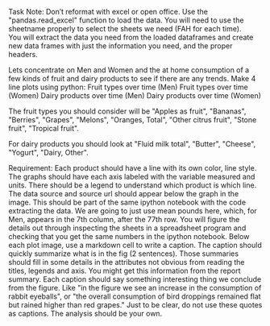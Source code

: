 Task
Note: Don’t reformat with excel or open office. Use the "pandas.read_excel" function to load the data. 
You will need to use the sheetname properly to select the sheets we need (FAH for each time).  
You will extract the data you need from the loaded dataframes and create new data frames with just the information you need, and the proper headers.

Lets concentrate on Men and Women and the at home consumption of a few kinds
of fruit and dairy products to see if there are any trends. 
Make 4 line plots using python:
Fruit types over time (Men)
Fruit types over time (Women)
Dairy products over time (Men)
Dairy products over time (Women)

The fruit types you should consider will be 
"Apples as fruit", 
"Bananas", 
"Berries",
"Grapes", 
"Melons", 
"Oranges, Total", 
"Other citrus fruit", 
"Stone fruit", 
"Tropical fruit". 

For dairy products you should look at 
"Fluid milk total", 
"Butter", 
"Cheese",
"Yogurt", 
"Dairy, Other". 

Requirement:
Each product should have a line with its own color, line style. 
The graphs should have each axis labeled with the variable measured and units.
There should be a legend to understand which product is which line. 
The data source and source url should appear below the graph in the image. This should be part of the same ipython notebook with the code extracting the data. 
We are going to just use mean pounds here, which, for Men, appears in the 7th column, after the 77th row. You will figure the details out through inspecting the sheets in a spreadsheet program and checking that you get the same numbers in the ipython notebook.
Below each plot image, use a markdown cell to write a caption. The caption should quickly summarize what is in the fig (2 sentences). Those summaries should fill in some details in the attributes not obvious from reading the titles, legends and axis. You might get this information from the report summary. Each caption should say something interesting thing we conclude from the figure. Like "in the figure we see an increase in the consumption of rabbit eyeballs", or "the overall consumption of bird droppings remained flat but rained higher than red grapes." Just to be clear, do not use these quotes as captions. The analysis should be your own.
